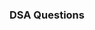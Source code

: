 ### DSA Questions

<!--
-- This contains few DSA questions and topics I dealt within the last 2-3 years.

-- Well, basically I used C++ Programming Language for solving these questions.
-->

